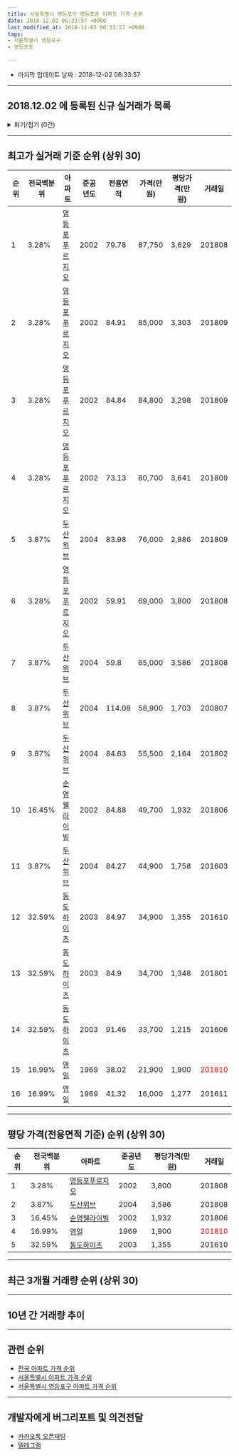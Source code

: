 ```yaml
---
title: 서울특별시 영등포구 영등포동 아파트 가격 순위
date: 2018-12-02 06:33:57 +0900
last_modified_at: 2018-12-02 06:33:57 +0900
tags:
- 서울특별시 영등포구
- 영등포동

---
```


* 마지막 업데이트 날짜 : 2018-12-02 06:33:57

---

## 2018.12.02 에 등록된 신규 실거래가 목록

<details>
<summary>펴기/접기 (0건)</summary>
<div markdown="1">

|아파트|전국백분위|준공년도|전용면적|가격(만원)|평당가격(만원)|거래일|
|---|---|---|---|---|---|---|
|없음|||||||


</div>
</details>

---

## 최고가 실거래 기준 순위 (상위 30)


|순위|전국백분위|아파트|준공년도|전용면적|가격(만원)|평당가격(만원)|거래일|
|---|---|---|---|---|---|---|---|
|1|3.28%|[영등포푸르지오](https://search.naver.com/search.naver?query=%EC%84%9C%EC%9A%B8%ED%8A%B9%EB%B3%84%EC%8B%9C+%EC%98%81%EB%93%B1%ED%8F%AC%EA%B5%AC+%EC%98%81%EB%93%B1%ED%8F%AC%EB%8F%99+%EC%98%81%EB%93%B1%ED%8F%AC%ED%91%B8%EB%A5%B4%EC%A7%80%EC%98%A4)|2002|79.78|87,750|3,629|201808|
|2|3.28%|[영등포푸르지오](https://search.naver.com/search.naver?query=%EC%84%9C%EC%9A%B8%ED%8A%B9%EB%B3%84%EC%8B%9C+%EC%98%81%EB%93%B1%ED%8F%AC%EA%B5%AC+%EC%98%81%EB%93%B1%ED%8F%AC%EB%8F%99+%EC%98%81%EB%93%B1%ED%8F%AC%ED%91%B8%EB%A5%B4%EC%A7%80%EC%98%A4)|2002|84.91|85,000|3,303|201809|
|3|3.28%|[영등포푸르지오](https://search.naver.com/search.naver?query=%EC%84%9C%EC%9A%B8%ED%8A%B9%EB%B3%84%EC%8B%9C+%EC%98%81%EB%93%B1%ED%8F%AC%EA%B5%AC+%EC%98%81%EB%93%B1%ED%8F%AC%EB%8F%99+%EC%98%81%EB%93%B1%ED%8F%AC%ED%91%B8%EB%A5%B4%EC%A7%80%EC%98%A4)|2002|84.84|84,800|3,298|201809|
|4|3.28%|[영등포푸르지오](https://search.naver.com/search.naver?query=%EC%84%9C%EC%9A%B8%ED%8A%B9%EB%B3%84%EC%8B%9C+%EC%98%81%EB%93%B1%ED%8F%AC%EA%B5%AC+%EC%98%81%EB%93%B1%ED%8F%AC%EB%8F%99+%EC%98%81%EB%93%B1%ED%8F%AC%ED%91%B8%EB%A5%B4%EC%A7%80%EC%98%A4)|2002|73.13|80,700|3,641|201809|
|5|3.87%|[두산위브](https://search.naver.com/search.naver?query=%EC%84%9C%EC%9A%B8%ED%8A%B9%EB%B3%84%EC%8B%9C+%EC%98%81%EB%93%B1%ED%8F%AC%EA%B5%AC+%EC%98%81%EB%93%B1%ED%8F%AC%EB%8F%99+%EB%91%90%EC%82%B0%EC%9C%84%EB%B8%8C)|2004|83.98|76,000|2,986|201809|
|6|3.28%|[영등포푸르지오](https://search.naver.com/search.naver?query=%EC%84%9C%EC%9A%B8%ED%8A%B9%EB%B3%84%EC%8B%9C+%EC%98%81%EB%93%B1%ED%8F%AC%EA%B5%AC+%EC%98%81%EB%93%B1%ED%8F%AC%EB%8F%99+%EC%98%81%EB%93%B1%ED%8F%AC%ED%91%B8%EB%A5%B4%EC%A7%80%EC%98%A4)|2002|59.91|69,000|3,800|201808|
|7|3.87%|[두산위브](https://search.naver.com/search.naver?query=%EC%84%9C%EC%9A%B8%ED%8A%B9%EB%B3%84%EC%8B%9C+%EC%98%81%EB%93%B1%ED%8F%AC%EA%B5%AC+%EC%98%81%EB%93%B1%ED%8F%AC%EB%8F%99+%EB%91%90%EC%82%B0%EC%9C%84%EB%B8%8C)|2004|59.8|65,000|3,586|201808|
|8|3.87%|[두산위브](https://search.naver.com/search.naver?query=%EC%84%9C%EC%9A%B8%ED%8A%B9%EB%B3%84%EC%8B%9C+%EC%98%81%EB%93%B1%ED%8F%AC%EA%B5%AC+%EC%98%81%EB%93%B1%ED%8F%AC%EB%8F%99+%EB%91%90%EC%82%B0%EC%9C%84%EB%B8%8C)|2004|114.08|58,900|1,703|200807|
|9|3.87%|[두산위브](https://search.naver.com/search.naver?query=%EC%84%9C%EC%9A%B8%ED%8A%B9%EB%B3%84%EC%8B%9C+%EC%98%81%EB%93%B1%ED%8F%AC%EA%B5%AC+%EC%98%81%EB%93%B1%ED%8F%AC%EB%8F%99+%EB%91%90%EC%82%B0%EC%9C%84%EB%B8%8C)|2004|84.63|55,500|2,164|201802|
|10|16.45%|[순영웰라이빌](https://search.naver.com/search.naver?query=%EC%84%9C%EC%9A%B8%ED%8A%B9%EB%B3%84%EC%8B%9C+%EC%98%81%EB%93%B1%ED%8F%AC%EA%B5%AC+%EC%98%81%EB%93%B1%ED%8F%AC%EB%8F%99+%EC%88%9C%EC%98%81%EC%9B%B0%EB%9D%BC%EC%9D%B4%EB%B9%8C)|2002|84.88|49,700|1,932|201806|
|11|3.87%|[두산위브](https://search.naver.com/search.naver?query=%EC%84%9C%EC%9A%B8%ED%8A%B9%EB%B3%84%EC%8B%9C+%EC%98%81%EB%93%B1%ED%8F%AC%EA%B5%AC+%EC%98%81%EB%93%B1%ED%8F%AC%EB%8F%99+%EB%91%90%EC%82%B0%EC%9C%84%EB%B8%8C)|2004|84.27|44,900|1,758|201603|
|12|32.59%|[동도하이츠](https://search.naver.com/search.naver?query=%EC%84%9C%EC%9A%B8%ED%8A%B9%EB%B3%84%EC%8B%9C+%EC%98%81%EB%93%B1%ED%8F%AC%EA%B5%AC+%EC%98%81%EB%93%B1%ED%8F%AC%EB%8F%99+%EB%8F%99%EB%8F%84%ED%95%98%EC%9D%B4%EC%B8%A0)|2003|84.97|34,900|1,355|201610|
|13|32.59%|[동도하이츠](https://search.naver.com/search.naver?query=%EC%84%9C%EC%9A%B8%ED%8A%B9%EB%B3%84%EC%8B%9C+%EC%98%81%EB%93%B1%ED%8F%AC%EA%B5%AC+%EC%98%81%EB%93%B1%ED%8F%AC%EB%8F%99+%EB%8F%99%EB%8F%84%ED%95%98%EC%9D%B4%EC%B8%A0)|2003|84.9|34,700|1,348|201801|
|14|32.59%|[동도하이츠](https://search.naver.com/search.naver?query=%EC%84%9C%EC%9A%B8%ED%8A%B9%EB%B3%84%EC%8B%9C+%EC%98%81%EB%93%B1%ED%8F%AC%EA%B5%AC+%EC%98%81%EB%93%B1%ED%8F%AC%EB%8F%99+%EB%8F%99%EB%8F%84%ED%95%98%EC%9D%B4%EC%B8%A0)|2003|91.46|33,700|1,215|201606|
|15|16.99%|[영일](https://search.naver.com/search.naver?query=%EC%84%9C%EC%9A%B8%ED%8A%B9%EB%B3%84%EC%8B%9C+%EC%98%81%EB%93%B1%ED%8F%AC%EA%B5%AC+%EC%98%81%EB%93%B1%ED%8F%AC%EB%8F%99+%EC%98%81%EC%9D%BC)|1969|38.02|21,900|1,900|<span style="color:red">201810</span>|
|16|16.99%|[영일](https://search.naver.com/search.naver?query=%EC%84%9C%EC%9A%B8%ED%8A%B9%EB%B3%84%EC%8B%9C+%EC%98%81%EB%93%B1%ED%8F%AC%EA%B5%AC+%EC%98%81%EB%93%B1%ED%8F%AC%EB%8F%99+%EC%98%81%EC%9D%BC)|1969|41.32|16,000|1,277|201611|


---

## 평당 가격(전용면적 기준) 순위 (상위 30)


|순위|전국백분위|아파트|준공년도|평당가격(만원)|거래일|
|---|---|---|---|---|---|
|1|3.28%|[영등포푸르지오](https://search.naver.com/search.naver?query=%EC%84%9C%EC%9A%B8%ED%8A%B9%EB%B3%84%EC%8B%9C+%EC%98%81%EB%93%B1%ED%8F%AC%EA%B5%AC+%EC%98%81%EB%93%B1%ED%8F%AC%EB%8F%99+%EC%98%81%EB%93%B1%ED%8F%AC%ED%91%B8%EB%A5%B4%EC%A7%80%EC%98%A4)|2002|3,800|201808|
|2|3.87%|[두산위브](https://search.naver.com/search.naver?query=%EC%84%9C%EC%9A%B8%ED%8A%B9%EB%B3%84%EC%8B%9C+%EC%98%81%EB%93%B1%ED%8F%AC%EA%B5%AC+%EC%98%81%EB%93%B1%ED%8F%AC%EB%8F%99+%EB%91%90%EC%82%B0%EC%9C%84%EB%B8%8C)|2004|3,586|201808|
|3|16.45%|[순영웰라이빌](https://search.naver.com/search.naver?query=%EC%84%9C%EC%9A%B8%ED%8A%B9%EB%B3%84%EC%8B%9C+%EC%98%81%EB%93%B1%ED%8F%AC%EA%B5%AC+%EC%98%81%EB%93%B1%ED%8F%AC%EB%8F%99+%EC%88%9C%EC%98%81%EC%9B%B0%EB%9D%BC%EC%9D%B4%EB%B9%8C)|2002|1,932|201806|
|4|16.99%|[영일](https://search.naver.com/search.naver?query=%EC%84%9C%EC%9A%B8%ED%8A%B9%EB%B3%84%EC%8B%9C+%EC%98%81%EB%93%B1%ED%8F%AC%EA%B5%AC+%EC%98%81%EB%93%B1%ED%8F%AC%EB%8F%99+%EC%98%81%EC%9D%BC)|1969|1,900|<span style="color:red">201810</span>|
|5|32.59%|[동도하이츠](https://search.naver.com/search.naver?query=%EC%84%9C%EC%9A%B8%ED%8A%B9%EB%B3%84%EC%8B%9C+%EC%98%81%EB%93%B1%ED%8F%AC%EA%B5%AC+%EC%98%81%EB%93%B1%ED%8F%AC%EB%8F%99+%EB%8F%99%EB%8F%84%ED%95%98%EC%9D%B4%EC%B8%A0)|2003|1,355|201610|


---

## 최근 3개월 거래량 순위 (상위 30)


<div style="width:100%;">
    <canvas id="deal_count_ranking" height="250"></canvas>
</div>


<script>
new Chart(document.getElementById("deal_count_ranking"), {
    type: 'horizontalBar',
    data: {
        labels: ['영등포푸르지오', '영일'],
        datasets: [{
            label: '실거래 수',
            data: [1, 1],
            borderColor: "rgba(255, 0, 128, 1)",
            backgroundColor: "rgba(255, 0, 128, 0.5)",
            fill: false,
        }]
    },
    options: {
        responsive: true,
        title: {
            display: true,
            text: '최근 3개월 거래량 순위'
        },
        tooltips: {
            mode: 'index',
            intersect: false,
            callbacks: {
                title: function(tooltipItems, data) {
                    return "실거래 수:";
                },
                label: function(tooltipItem, data) {
                    return data.labels[tooltipItem.index] + ": " + tooltipItem.xLabel;
                }
            }
        },
        hover: {
            mode: 'nearest',
            intersect: true
        },
        scales: {
            xAxes: [{
                display: true,
                scaleLabel: {
                    display: true,
                    labelString: '실거래 수'
                },
                ticks: {
                    suggestedMin: 0,
                }
            }],
            yAxes: [{
                display: true,
                ticks: {
                    autoSkip: false,
                    callback: function(value, index, values) {
                        if (value.length > 15)
                            return value.substr(0, 13) + "...";
                        else
                            return value;
                    }
                },
                scaleLabel: {
                    display: false,
                }
            }]
        }
    }
});

</script>


---

## 10년 간 거래량 추이


<div style="width:100%;">
    <canvas id="deal_progress" height="250"></canvas>
</div>

<script>
new Chart(document.getElementById("deal_progress"), {
    type: 'line',
    data: {
        labels: ['200812','200901','200902','200903','200904','200905','200906','200907','200908','200909','200910','200911','200912','201001','201002','201003','201004','201005','201006','201007','201008','201009','201010','201011','201012','201101','201102','201103','201104','201105','201106','201107','201108','201109','201110','201111','201112','201201','201202','201203','201204','201205','201206','201207','201208','201209','201210','201211','201212','201301','201302','201303','201304','201305','201306','201307','201308','201309','201310','201311','201312','201401','201402','201403','201404','201405','201406','201407','201408','201409','201410','201411','201412','201501','201502','201503','201504','201505','201506','201507','201508','201509','201510','201511','201512','201601','201602','201603','201604','201605','201606','201607','201608','201609','201610','201611','201612','201701','201702','201703','201704','201705','201706','201707','201708','201709','201710','201711','201712','201801','201802','201803','201804','201805','201806','201807','201808','201809','201810','201811','201812'],
        datasets: [{
            label: '실거래 수',
            pointRadius: 1,
            data: [3, 9, 16, 18, 26, 22, 26, 30, 23, 21, 10, 14, 15, 20, 16, 11, 4, 5, 8, 4, 5, 8, 12, 17, 21, 22, 19, 15, 12, 13, 15, 10, 7, 12, 14, 7, 7, 8, 7, 15, 7, 4, 5, 6, 5, 7, 8, 11, 10, 3, 9, 21, 16, 15, 6, 6, 10, 12, 23, 8, 18, 25, 30, 22, 18, 13, 17, 16, 15, 30, 22, 12, 17, 31, 23, 41, 22, 25, 19, 24, 14, 19, 20, 16, 15, 12, 11, 24, 31, 26, 35, 25, 22, 17, 49, 8, 10, 6, 15, 19, 22, 43, 29, 21, 7, 17, 12, 23, 26, 31, 19, 10, 6, 4, 7, 14, 25, 8, 1, 1, 0],
            borderColor: "rgba(255, 201, 14, 1)",
            backgroundColor: "rgba(255, 201, 14, 0.5)",
            fill: true,
        }]
    },
    options: {
        responsive: true,
        title: {
            display: true,
            text: '10년간 거래량 추이'
        },
        tooltips: {
            mode: 'index',
            intersect: false,
        },
        hover: {
            mode: 'nearest',
            intersect: true
        },
        scales: {
            xAxes: [{
                display: true,
                scaleLabel: {
                    display: true,
                    labelString: '년/월'
                }
            }],
            yAxes: [{
                display: true,
                ticks: {
                    suggestedMin: 0,
                },
                scaleLabel: {
                    display: true,
                    labelString: '실거래 수'
                }
            }]
        }
    }
});

</script>


---

## 관련 순위

- [전국 아파트 가격 순위](https://inasie.github.io/apt-ranking/전국)
- [서울특별시 아파트 가격 순위](https://inasie.github.io/apt-ranking/서울특별시)
- [서울특별시 영등포구 아파트 가격 순위](https://inasie.github.io/apt-ranking/서울특별시-영등포구)


---

## 개발자에게 버그리포트 및 의견전달

- [카카오톡 오픈채팅](https://open.kakao.com/o/gLJUAP4)
- [텔레그램](https://t.me/inasie)

